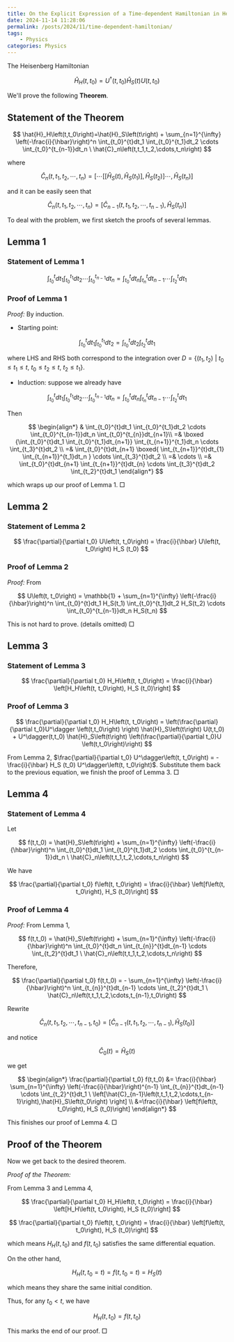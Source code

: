 ```yaml
---
title: On the Explicit Expression of a Time-dependent Hamiltonian in Heisenberg Picture
date: 2024-11-14 11:28:06
permalink: /posts/2024/11/time-dependent-hamiltonian/
tags: 
    - Physics
categories: Physics
---
```


The Heisenberg Hamiltonian

$$
\hat{H}_H\left(t,t_0\right)=U^\dagger \left(t,t_0\right) \hat{H}_S\left(t\right) U(t,t_0)
$$

We'll prove the following **Theorem**.

## Statement of the Theorem

$$
\hat{H}_H\left(t,t_0\right)=\hat{H}_S\left(t\right) + \sum_{n=1}^{\infty} \left(-\frac{i}{\hbar}\right)^n \int_{t_0}^{t}dt_1 \int_{t_0}^{t_1}dt_2  \cdots \int_{t_0}^{t_{n-1}}dt_n \ \hat{C}_n\left(t,t_1,t_2,\cdots,t_n\right)
$$

where

$$
\hat{C}_n\left(t,t_1,t_2,\cdots,t_n\right) = \left[\cdots \left[\left[\hat{H}_S\left(t\right),\hat{H}_S\left(t_1\right) \right],\hat{H}_S\left(t_2\right)\right] \cdots, \hat{H}_S\left(t_n\right) \right]
$$

and it can be easily seen that

$$
\hat{C}_n\left(t,t_1,t_2,\cdots,t_n\right) = \left[\hat{C}_{n-1}\left(t,t_1,t_2,\cdots,t_{n-1}\right),\hat{H}_S\left(t_n\right) \right]
$$

<!-- more -->

To deal with the problem, we first sketch the proofs of several lemmas.

## Lemma 1

### Statement of Lemma 1

$$
\int_{t_0}^{t}dt_1 \int_{t_0}^{t_1}dt_2  \cdots \int_{t_0}^{t_{n-1}}dt_n = \int_{t_0}^{t}dt_n \int_{t_{n}}^{t}dt_{n-1}  \cdots \int_{t_2}^{t}dt_1
$$

### Proof of Lemma 1

*Proof:* By induction.

- Starting point:

$$
\int_{t_0}^{t}dt_1 \int_{t_0}^{t_1}dt_2 = \int_{t_0}^{t}dt_2 \int_{t_2}^{t}dt_{1}
$$

where LHS and RHS both correspond to the integration over $D=\{(t_1,t_2)\ | \ t_0\leq t_1 \leq t,\ t_0\leq t_2 \leq t, \ t_2 \leq t_1\}$.

- Induction: suppose we already have

$$
\int_{t_0}^{t}dt_1 \int_{t_0}^{t_1}dt_2  \cdots \int_{t_0}^{t_{n-1}}dt_n = \int_{t_0}^{t}dt_n \int_{t_{n}}^{t}dt_{n-1}  \cdots \int_{t_2}^{t}dt_1
$$

Then

$$
\begin{align*}
    & \int_{t_0}^{t}dt_1 \int_{t_0}^{t_1}dt_2  \cdots \int_{t_0}^{t_{n-1}}dt_n \int_{t_0}^{t_{n}}dt_{n+1}\\ =& \boxed {\int_{t_0}^{t}dt_1 \int_{t_0}^{t_1}dt_{n+1}} \int_{t_{n+1}}^{t_1}dt_n  \cdots \int_{t_3}^{t}dt_2 
    \\ =& \int_{t_0}^{t}dt_{n+1} \boxed{ \int_{t_{n+1}}^{t}dt_{1} \int_{t_{n+1}}^{t_1}dt_n } \cdots \int_{t_3}^{t}dt_2 
    \\ =& \cdots
    \\ =& \int_{t_0}^{t}dt_{n+1} \int_{t_{n+1}}^{t}dt_{n}  \cdots \int_{t_3}^{t}dt_2  \int_{t_2}^{t}dt_1 
\end{align*} 
$$

which wraps up our proof of Lemma 1. $\Box$

## Lemma 2

### Statement of Lemma 2

$$
\frac{\partial}{\partial t_0} U\left(t, t_0\right) = \frac{i}{\hbar} U\left(t, t_0\right) H_S (t_0)
$$

### Proof of Lemma 2

*Proof:* From

$$
U\left(t, t_0\right) = \mathbb{1} + \sum_{n=1}^{\infty} \left(-\frac{i}{\hbar}\right)^n \int_{t_0}^{t}dt_1 H_S(t_1) \int_{t_0}^{t_1}dt_2 H_S(t_2) \cdots \int_{t_0}^{t_{n-1}}dt_n H_S(t_n)
$$

This is not hard to prove. (details omitted) $\Box$

## Lemma 3

### Statement of Lemma 3

$$
\frac{\partial}{\partial t_0} H_H\left(t, t_0\right) = \frac{i}{\hbar} \left[H_H\left(t, t_0\right), H_S (t_0)\right]
$$

### Proof of Lemma 3

$$
\frac{\partial}{\partial t_0} H_H\left(t, t_0\right) = \left(\frac{\partial}{\partial t_0}U^\dagger \left(t,t_0\right) \right) \hat{H}_S\left(t\right) U(t,t_0) +  U^\dagger(t,t_0) \hat{H}_S\left(t\right) \left(\frac{\partial}{\partial t_0}U \left(t,t_0\right)\right)
$$

From Lemma 2, $\frac{\partial}{\partial t_0} U^\dagger\left(t, t_0\right) = -\frac{i}{\hbar} H_S (t_0) U^\dagger\left(t, t_0\right)$. Substitute them back to the previous equation, we finish the proof of Lemma 3. $\Box$

## Lemma 4

### Statement of Lemma 4

Let

$$
f(t,t_0) = \hat{H}_S\left(t\right) + \sum_{n=1}^{\infty} \left(-\frac{i}{\hbar}\right)^n \int_{t_0}^{t}dt_1 \int_{t_0}^{t_1}dt_2  \cdots \int_{t_0}^{t_{n-1}}dt_n \ \hat{C}_n\left(t,t_1,t_2,\cdots,t_n\right)
$$

We have

$$
\frac{\partial}{\partial t_0} f\left(t, t_0\right) = \frac{i}{\hbar} \left[f\left(t, t_0\right), H_S (t_0)\right]
$$

### Proof of Lemma 4

*Proof:* From Lemma 1,

$$
f(t,t_0) = \hat{H}_S\left(t\right) + \sum_{n=1}^{\infty} \left(-\frac{i}{\hbar}\right)^n \int_{t_0}^{t}dt_n \int_{t_{n}}^{t}dt_{n-1}  \cdots \int_{t_2}^{t}dt_1 \ \hat{C}_n\left(t,t_1,t_2,\cdots,t_n\right)
$$

Therefore,

$$
\frac{\partial}{\partial t_0} f(t,t_0) = - \sum_{n=1}^{\infty} \left(-\frac{i}{\hbar}\right)^n \int_{t_{n}}^{t}dt_{n-1}  \cdots \int_{t_2}^{t}dt_1 \ \hat{C}_n\left(t,t_1,t_2,\cdots,t_{n-1},t_0\right)
$$

Rewrite

$$
\hat{C}_n\left(t,t_1,t_2,\cdots,t_{n-1}, t_0\right) = \left[\hat{C}_{n-1}\left(t,t_1,t_2,\cdots,t_{n-1}\right),\hat{H}_S\left(t_0\right) \right]
$$

and notice

$$
\hat{C}_0\left(t\right) = \hat{H}_S\left(t\right)
$$

we get

$$
\begin{align*}
    \frac{\partial}{\partial t_0} f(t,t_0) &= \frac{i}{\hbar} \sum_{n=1}^{\infty} \left(-\frac{i}{\hbar}\right)^{n-1} \int_{t_{n}}^{t}dt_{n-1}  \cdots \int_{t_2}^{t}dt_1 \ \left[\hat{C}_{n-1}\left(t,t_1,t_2,\cdots,t_{n-1}\right),\hat{H}_S\left(t_0\right) \right] \\
    &=\frac{i}{\hbar} \left[f\left(t, t_0\right), H_S (t_0)\right]
\end{align*}
$$

This finishes our proof of Lemma 4. $\Box$

## Proof of the Theorem

Now we get back to the desired theorem.

*Proof of the Theorem:*

From Lemma 3 and Lemma 4,

$$
\frac{\partial}{\partial t_0} H_H\left(t, t_0\right) = \frac{i}{\hbar} \left[H_H\left(t, t_0\right), H_S (t_0)\right]
$$

$$
\frac{\partial}{\partial t_0} f\left(t, t_0\right) = \frac{i}{\hbar} \left[f\left(t, t_0\right), H_S (t_0)\right]
$$

which means $H_H\left(t, t_0\right)$ and $f\left(t, t_0\right)$ satisfies the same differential equation. 

On the other hand, 

$$
H_H\left(t, t_0=t\right) = f\left(t, t_0=t\right) = H_S(t)
$$

which means they share the same initial condition.

Thus, for any $t_0<t$, we have

$$
H_H\left(t, t_0\right) = f\left(t, t_0\right)
$$

This marks the end of our proof. $\Box$